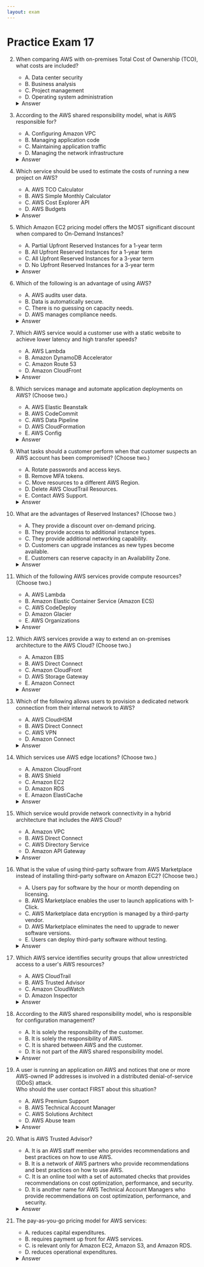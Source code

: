 ```yaml
---
layout: exam
---
```


# Practice Exam 17

2. When comparing AWS with on-premises Total Cost of Ownership (TCO), what costs are included?
    - A. Data center security
    - B. Business analysis
    - C. Project management
    - D. Operating system administration

    <details markdown=1><summary markdown="span">Answer</summary>

    Correct Answer: A

    Explanation: <https://www.awstcocalculator.com/Output/Load/f85bbf7e131446643911859504></br>
    TCO 계산기에는 AWS를 도입했을 때 절감할 수 있는 온프레미스의 데이터 센터 보안 및 운영 비용 등이 포함됩니다.

    </details>

3. According to the AWS shared responsibility model, what is AWS responsible for?
    - A. Configuring Amazon VPC
    - B. Managing application code
    - C. Maintaining application traffic
    - D. Managing the network infrastructure

    <details markdown=1><summary markdown="span">Answer</summary>

    Correct Answer: D

    Explanation: <https://cloudacademy.com/blog/aws-shared-responsibility-model-security/></br>
    AWS는 클라우드의 근간이 되는 네트워크 인프라 (하드웨어, 소프트웨어, 시설 등)의 관리를 책임집니다.

    </details>

4. Which service should be used to estimate the costs of running a new project on AWS?
    - A. AWS TCO Calculator
    - B. AWS Simple Monthly Calculator
    - C. AWS Cost Explorer API
    - D. AWS Budgets

    <details markdown=1><summary markdown="span">Answer</summary>

    Correct Answer: C

    Explanation:
    - To forecast your costs, use the AWS Cost Explorer.
    - Use cost allocation tags to divide your resources into groups, and then estimate the costs for each group.

    Reference: <https://aws.amazon.com/premiumsupport/knowledge-center/estimating-aws-resource-costs/></br>
    AWS Cost Explorer는 과거 및 현재의 사용량 데이터를 바탕으로 향후 AWS 비용과 사용량을 **예측(forecast)**하는 기능을 제공합니다.

    </details>

7. Which Amazon EC2 pricing model offers the MOST significant discount when compared to On-Demand Instances?
    - A. Partial Upfront Reserved Instances for a 1-year term
    - B. All Upfront Reserved Instances for a 1-year term
    - C. All Upfront Reserved Instances for a 3-year term
    - D. No Upfront Reserved Instances for a 3-year term

    <details markdown=1><summary markdown="span">Answer</summary>

    Correct Answer: C

    Explanation: <https://aws.amazon.com/ec2/pricing/reserved-instances/></br>
    3년 약정에 모든 금액을 선불로 지불하는 Reserved Instance(RI)가 가장 높은 할인율을 제공합니다.

    </details>

9. Which of the following is an advantage of using AWS?
    - A. AWS audits user data.
    - B. Data is automatically secure.
    - C. There is no guessing on capacity needs.
    - D. AWS manages compliance needs.

    <details markdown=1><summary markdown="span">Answer</summary></br>
    AWS는 필요에 따라 용량을 확장 및 축소할 수 있으므로, 미래의 용량 필요에 대해 추측할 필요가 없습니다.

    Correct Answer: C

    Explanation:
    - AWS allows you to access as much or as little capacity as you need, and scale up or down as required with only a few minutes’ notice

    Reference: <https://docs.aws.amazon.com/whitepapers/latest/aws-overview/six-advantages-of-cloud-computing.html>

    </details>

10. Which AWS service would a customer use with a static website to achieve lower latency and high transfer speeds?
    - A. AWS Lambda
    - B. Amazon DynamoDB Accelerator
    - C. Amazon Route 53
    - D. Amazon CloudFront

    <details markdown=1><summary markdown="span">Answer</summary>

    Correct Answer: D

    Explanation:
    - Amazon CloudFront is a fast content delivery network (CDN) service that securely delivers data, videos, applications, and APIs to customers globally with low latency, high transfer speeds, all within a developer- friendly environment.
    - CloudFront is integrated with AWS both physical locations that are directly connected to the AWS global infrastructure, as well as other AWS services.

    Reference: <https://aws.amazon.com/cloudfront/></br>
    Amazon CloudFront는 엣지 로케이션을 통해 정적 콘텐츠를 캐싱하고 전송하여 낮은 지연 시간과 높은 속도를 제공하는 CDN 서비스입니다.

    </details>

11. Which services manage and automate application deployments on AWS? (Choose two.)
    - A. AWS Elastic Beanstalk
    - B. AWS CodeCommit
    - C. AWS Data Pipeline
    - D. AWS CloudFormation
    - E. AWS Config

    <details markdown=1><summary markdown="span">Answer</summary>

    Correct Answer: AD

    Explanation:
    - EBS -> automates deploying code and provisioning infrastructure
    - CloudFormation -> Use templates to deploy code and infrastructure</br>
    AWS Elastic Beanstalk와 AWS CloudFormation은 인프라 및 애플리케이션 코드를 배포하고 프로비저닝하는 프로세스를 자동화합니다.

    </details>

14. What tasks should a customer perform when that customer suspects an AWS account has been compromised? (Choose two.)
    - A. Rotate passwords and access keys.
    - B. Remove MFA tokens.
    - C. Move resources to a different AWS Region.
    - D. Delete AWS CloudTrail Resources.
    - E. Contact AWS Support.

    <details markdown=1><summary markdown="span">Answer</summary>

    Correct Answer: AE

    Explanation: <https://aws.amazon.com/premiumsupport/knowledge-center/potential-account-compromise/></br>
    침해를 막기 위해 **암호와 액세스 키를 즉시 변경(Rotate)**하고, 조사를 위해 AWS Support에 연락해야 합니다.

    </details>

19. What are the advantages of Reserved Instances? (Choose two.)
    - A. They provide a discount over on-demand pricing.
    - B. They provide access to additional instance types.
    - C. They provide additional networking capability.
    - D. Customers can upgrade instances as new types become available.
    - E. Customers can reserve capacity in an Availability Zone.

    <details markdown=1><summary markdown="span">Answer</summary>

    Correct Answer: AE

    Explanation: <https://aws.amazon.com/premiumsupport/knowledge-center/ec2-ri-basics/></br>
    Reserved Instance는 온디맨드 요금보다 할인을 제공하며, 특정 가용 영역에 용량을 예약할 수 있습니다.

    </details>

23. Which of the following AWS services provide compute resources? (Choose two.)
    - A. AWS Lambda
    - B. Amazon Elastic Container Service (Amazon ECS)
    - C. AWS CodeDeploy
    - D. Amazon Glacier
    - E. AWS Organizations

    <details markdown=1><summary markdown="span">Answer</summary>

    Correct Answer: AB

    Explanation: <https://docs.aws.amazon.com/whitepapers/latest/aws-overview/compute-services.html></br>
    AWS Lambda는 서버리스 컴퓨팅을, Amazon ECS는 도커 컨테이너를 실행하기 위한 컴퓨팅 리소스를 제공합니다.

    </details>

25. Which AWS services provide a way to extend an on-premises architecture to the AWS Cloud? (Choose two.)
    - A. Amazon EBS
    - B. AWS Direct Connect
    - C. Amazon CloudFront
    - D. AWS Storage Gateway
    - E. Amazon Connect

    <details markdown=1><summary markdown="span">Answer</summary>

    Correct Answer: BD

    Explanation: <https://aws.amazon.com/hybrid/></br>
    AWS Direct Connect는 사설 연결을, AWS Storage Gateway는 온프레미스 스토리지 시스템과 클라우드 스토리지의 통합을 제공합니다.

    </details>

26. Which of the following allows users to provision a dedicated network connection from their internal network to AWS?
    - A. AWS CloudHSM
    - B. AWS Direct Connect
    - C. AWS VPN
    - D. Amazon Connect

    <details markdown=1><summary markdown="span">Answer</summary>

    Correct Answer: B

    Explanation:
    - AWS Direct Connect lets you establish a dedicated network connection between your network and one of the AWS Direct Connect locations.
    - Using industry standard 802.1q VLANs, this dedicated connection can be partitioned into multiple virtual interfaces.
    - This allows you to use the same connection to access public resources such as objects stored in Amazon S3 using public IP address space, and private resources such as Amazon EC2 instances running within an Amazon Virtual Private Cloud (VPC) using private IP space, while maintaining network separation between the public and private environments.
    - Virtual interfaces can be reconfigured at any time to meet your changing needs.

    Reference: <https://aws.amazon.com/directconnect/></br>
    AWS Direct Connect는 고객의 데이터 센터와 AWS 간에 전용 사설 연결을 설정하여 일관된 네트워크 성능을 제공합니다.

    </details>

27. Which services use AWS edge locations? (Choose two.)
    - A. Amazon CloudFront
    - B. AWS Shield
    - C. Amazon EC2
    - D. Amazon RDS
    - E. Amazon ElastiCache

    <details markdown=1><summary markdown="span">Answer</summary>

    Correct Answer: A,B

    Explanation: <https://www.edureka.co/community/600/what-is-an-edge-location-in-aws></br>
    Amazon CloudFront는 엣지 로케이션을 콘텐츠 전송에 사용하며, AWS Shield는 엣지에서 DDoS 보호를 제공합니다.

    </details>

28. Which service would provide network connectivity in a hybrid architecture that includes the AWS Cloud?
    - A. Amazon VPC
    - B. AWS Direct Connect
    - C. AWS Directory Service
    - D. Amazon API Gateway

    <details markdown=1><summary markdown="span">Answer</summary>

    Correct Answer: A

    Explanation:
    - Amazon Virtual Private Cloud (Amazon VPC) is a logically isolated, private section of the AWS Cloud to launch resources in a virtual data center in the cloud.
    - Amazon VPC allows you to leverage multiple Availability Zones (AZ) within a region so that you can build greater fault tolerance within your workloads.
    - You have complete control.

    Reference: <https://aws.amazon.com/blogs/publicsector/aws-networking-capabilities-gives-you-choices-for-hybrid-cloud-connectivity-but-which-service-works-best-for-your-use-case/></br>
    Amazon VPC는 AWS 클라우드 내의 논리적으로 격리된 사설 네트워크 영역으로, 하이브리드 연결의 대상이자 기반이 됩니다.

    </details>

30. What is the value of using third-party software from AWS Marketplace instead of installing third-party software on Amazon EC2? (Choose two.)
    - A. Users pay for software by the hour or month depending on licensing.
    - B. AWS Marketplace enables the user to launch applications with 1-Click.
    - C. AWS Marketplace data encryption is managed by a third-party vendor.
    - D. AWS Marketplace eliminates the need to upgrade to newer software versions.
    - E. Users can deploy third-party software without testing.

    <details markdown=1><summary markdown="span">Answer</summary>

    Correct Answer: AB

    Explanation: <https://aws.amazon.com/partners/aws-marketplace/></br>
    AWS Marketplace를 통해 소프트웨어 비용을 시간 또는 월 단위로 지불할 수 있으며, 1-Click으로 손쉽게 애플리케이션을 배포할 수 있습니다.

    </details>

34. Which AWS service identifies security groups that allow unrestricted access to a user's AWS resources?
    - A. AWS CloudTrail
    - B. AWS Trusted Advisor
    - C. Amazon CloudWatch
    - D. Amazon Inspector

    <details markdown=1><summary markdown="span">Answer</summary>

    Correct Answer: B</br>
    AWS Trusted Advisor는 보안 검사를 통해 0.0.0.0/0와 같이 너무 광범위한 접근을 허용하는 보안 그룹을 식별하여 경고합니다.

    </details>

35. According to the AWS shared responsibility model, who is responsible for configuration management?
    - A. It is solely the responsibility of the customer.
    - B. It is solely the responsibility of AWS.
    - C. It is shared between AWS and the customer.
    - D. It is not part of the AWS shared responsibility model.

    <details markdown=1><summary markdown="span">Answer</summary>

    Correct Answer: C

    Explanation:
    - AWS maintains the configuration of its infrastructure devices, but a customer is responsible for configuring their own guest operating systems, databases, and applications.

    Reference: <https://aws.amazon.com/compliance/shared-responsibility-model/></br>
    AWS는 기반 인프라 구성을, 고객은 자신이 배포한 OS, DB, 애플리케이션 구성을 책임지므로 책임을 공유합니다.

    </details>

38. A user is running an application on AWS and notices that one or more AWS-owned IP addresses is involved in a distributed denial-of-service (DDoS) attack. <br/> Who should the user contact FIRST about this situation?
    - A. AWS Premium Support
    - B. AWS Technical Account Manager
    - C. AWS Solutions Architect
    - D. AWS Abuse team

    <details markdown=1><summary markdown="span">Answer</summary>

    Correct Answer: D

    Explanation: <https://aws.amazon.com/premiumsupport/knowledge-center/report-aws-abuse/></br>
    AWS Abuse 팀은 AWS 리소스가 불법적이거나 허용되지 않는 활동에 연루되었을 때 신고하는 전용 창구입니다.

    </details>

41. What is AWS Trusted Advisor?
    - A. It is an AWS staff member who provides recommendations and best practices on how to use AWS.
    - B. It is a network of AWS partners who provide recommendations and best practices on how to use AWS.
    - C. It is an online tool with a set of automated checks that provides recommendations on cost optimization, performance, and security.
    - D. It is another name for AWS Technical Account Managers who provide recommendations on cost optimization, performance, and security.

    <details markdown=1><summary markdown="span">Answer</summary>

    Correct Answer: C

    Explanation:
    - AWS Trusted Advisor is an online tool that provides you real time guidance to help you provision your resources following AWS best practices.
    - Whether establishing new workflows, developing applications, or as part of ongoing improvement, take advantage of the recommendations provided by Trusted Advisor on a regular basis to help keep your solutions provisioned optimally.

    Reference: <https://aws.amazon.com/premiumsupport/technology/trusted-advisor/></br>
    Trusted Advisor는 비용 최적화, 성능, 보안 등에 대한 권장 사항을 제공하는 자동화된 온라인 검사 도구입니다.

    </details>

48. The pay-as-you-go pricing model for AWS services:
    - A. reduces capital expenditures.
    - B. requires payment up front for AWS services.
    - C. is relevant only for Amazon EC2, Amazon S3, and Amazon RDS.
    - D. reduces operational expenditures.

    <details markdown=1><summary markdown="span">Answer</summary>

    Correct Answer: A

    Explanation: <https://www.10thmagnitude.com/opex-vs-capex-the-real-cloud-computing-cost-advantage/></br>
    종량제 모델은 서버 구매와 같은 자본 지출(CapEx)을 사용한 만큼 지불하는 운영 지출(OpEx)로 전환하여 자본 지출을 줄여줍니다.

    </details>